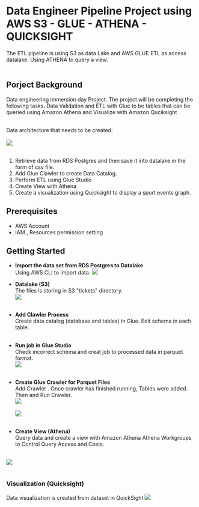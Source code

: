 # Data Engineer Pipeline Project using AWS S3 - GLUE - ATHENA - QUICKSIGHT
The ETL pipeline is using S3 as data Lake and  AWS GLUE ETL as access datalake. Using ATHENA to query a view.<br/><br/>

## Porject Background
Data engineering immersion day Project. 
The project will be completing the following tasks. Data Validation and ETL with Glue to be tables that can be queried using Amazon Athena and Visualize with Amazon Quciksight<br/><br/>

Data architecture that needs to be created:<br/><br/>
<img src="https://github.com/Jira-saki/ETL-AWS-GLUE/blob/master/image/architect-diagram.png"><br/><br/>

1. Retrieve data from RDS Postgres and then save it into datalake in the form of csv file.
2. Add Glue Clawler to create Data Catalog.
3. Perform ETL using Glue Studio
4. Create View with Athena
5. Create a visualization using Quicksight to display a sport events graph.

## Prerequisites
- AWS Account
- IAM , Resources permission setting


## Getting Started

 - **Import the data set from RDS Postgres to Datalake**<br/>
Using AWS CLI to import data.
<img src="https://github.com/Jira-saki/ETL-AWS-GLUE/blob/master/image/rds-s3.png"><br/>
 
 - **Datalake (S3)**<br/>
The files is storing in S3 "tickets" directory.<br/>
<img src="https://github.com/Jira-saki/ETL-AWS-GLUE/blob/master/image/dataset-in-s3.png"><br/><br/>

- **Add Clawler Process**<br/>
Create data catalog (database and tables) in Glue. Edit schema in each table.<br/><br/>

- **Run job in Glue Studio**<br/>
Check incorrect schema and creat job to processed data in parquet format.<br/>
<img src="https://github.com/Jira-saki/ETL-AWS-GLUE/blob/master/image/job-succeeded.png"><br/><br/>



- **Create Glue Crawler for Parquet Files**<br/>
Add Crawler . Once crawler has finished running, Tables were added. Then and Run Crawler.<br/>
<img src="https://github.com/Jira-saki/ETL-AWS-GLUE/blob/master/image/parquet-crawler.png"><br/><br/>
<img src="https://github.com/Jira-saki/ETL-AWS-GLUE/blob/master/image/parquet-table.png"><br/><br/>

- **Create View (Athena)**<br/>
Query data and create a view with Amazon Athena
Athena Workgroups to Control Query Access and Costs.<br/>
<br/>
<img src="https://github.com/Jira-saki/ETL-AWS-GLUE/blob/master/image/query-view-Athena.png"><br/><br/>

### Visualization (Quicksight)
Data visualization is created from dataset in QuickSight
<img src="https://github.com/Jira-saki/ETL-AWS-GLUE/blob/master/image/dashboard.png"><br/><br/>

